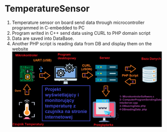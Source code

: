 # TemperatureSensor
1. Temperature sensor on board send data through microcontroller programmed in C-embedded to PC    
2. Program writed in C++ send data using CURL to PHP domain script 
3. Data are saved into DataBase. 
4. Another PHP script is reading data from DB and display them on the website
![Screenshot](TemperatureSensor.png)
